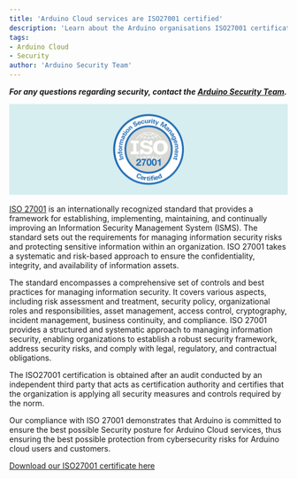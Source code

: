 ```yaml
---
title: 'Arduino Cloud services are ISO27001 certified'
description: 'Learn about the Arduino organisations ISO27001 certification and what it means.'
tags:
- Arduino Cloud
- Security
author: 'Arduino Security Team'
---
```


***For any questions regarding security, contact the [Arduino Security Team](mailto:security@arduino.cc).***  


![Arduino Cloud services are officially certified for ISO/IEC 27001:2013 (ISO 27001)](./assets/infosec.png)

[ISO 27001](https://www.iso.org/isoiec-27001-information-security.html) is an internationally recognized standard that provides a framework for establishing, implementing, maintaining, and continually improving an Information Security Management System (ISMS). The standard sets out the requirements for managing information security risks and protecting sensitive information within an organization. ISO 27001 takes a systematic and risk-based approach to ensure the confidentiality, integrity, and availability of information assets.

The standard encompasses a comprehensive set of controls and best practices for managing information security. It covers various aspects, including risk assessment and treatment, security policy, organizational roles and responsibilities, asset management, access control, cryptography, incident management, business continuity, and compliance. ISO 27001 provides a structured and systematic approach to managing information security, enabling organizations to establish a robust security framework, address security risks, and comply with legal, regulatory, and contractual obligations. 

The ISO27001 certification is obtained after an audit conducted by an independent third party that acts as certification authority and certifies that the organization is applying all security measures and controls required by the norm.

Our compliance with ISO 27001 demonstrates that Arduino is committed to ensure the best possible Security posture for Arduino Cloud services, thus ensuring the best possible protection from cybersecurity risks for Arduino cloud users and customers.

[Download our ISO27001 certificate here]()
